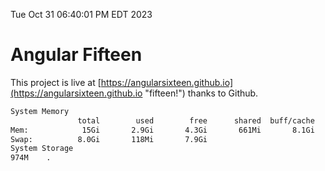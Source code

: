Tue Oct 31 06:40:01 PM EDT 2023

# Angular Fifteen


This project is live at [https://angularsixteen.github.io](https://angularsixteen.github.io "fifteen!") thanks to Github.

```bash
System Memory
               total        used        free      shared  buff/cache   available
Mem:            15Gi       2.9Gi       4.3Gi       661Mi       8.1Gi        11Gi
Swap:          8.0Gi       118Mi       7.9Gi
System Storage
974M	.
```
